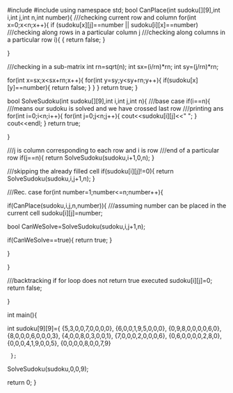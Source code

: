 #include <iostream>
#include <cmath>
using namespace std;
bool CanPlace(int sudoku[][9],int i,int j,int n,int number){
///checking current row and column
for(int x=0;x<n;x++){
if (sudoku[x][j]==number || sudoku[i][x]==number) ///checking along rows in a particular column j   ///checking along columns in a particular row i){
{
      return false;
}

}


///checking in a sub-matrix
int rn=sqrt(n);
int sx=(i/rn)*rn;
int sy=(j/rn)*rn;

for(int x=sx;x<sx+rn;x++){
    for(int y=sy;y<sy+rn;y++){
        if(sudoku[x][y]==number){
            return false;
        }
    }
}
return true;
}


bool SolveSudoku(int sudoku[][9],int i,int j,int n){
///base case
if(i==n){
///means our sudoku is solved and we have crossed last row
///printing ans
for(int i=0;i<n;i++){
for(int j=0;j<n;j++){
    cout<<sudoku[i][j]<<" ";
}
cout<<endl;
}
return true;

}

///j is column corresponding to each row and i is row
///end of a particular row
if(j==n){
    return SolveSudoku(sudoku,i+1,0,n);
}

///skipping the already filled cell
if(sudoku[i][j]!=0){
    return SolveSudoku(sudoku,i,j+1,n);
}


///Rec. case
for(int number=1;number<=n;number++){

if(CanPlace(sudoku,i,j,n,number)){
///assuming number can be placed in the current cell
sudoku[i][j]=number;

bool CanWeSolve=SolveSudoku(sudoku,i,j+1,n);

if(CanWeSolve==true){
        return true;
}

}

}

///backtracking if for loop does not return  true executed
sudoku[i][j]=0;
return false;

}

int main(){

int sudoku[9][9]={
 {5,3,0,0,7,0,0,0,0},
 {6,0,0,1,9,5,0,0,0},
 {0,9,8,0,0,0,0,6,0},
 {8,0,0,0,6,0,0,0,3},
 {4,0,0,8,0,3,0,0,1},
 {7,0,0,0,2,0,0,0,6},
 {0,6,0,0,0,0,2,8,0},
 {0,0,0,4,1,9,0,0,5},
 {0,0,0,0,8,0,0,7,9}

     };

SolveSudoku(sudoku,0,0,9);

return 0;
}

